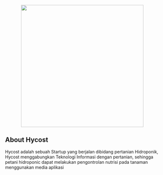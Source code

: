 <p align="center"><img src="https://i.imgur.com/Zo4VzY9.png" width="400"></p>


## About Hycost

Hycost adalah sebuah Startup yang berjalan dibidang pertanian Hidroponik, Hycost menggabungkan Teknologi Informasi dengan pertanian, sehingga petani hidroponic dapat melakukan pengontrolan nutrisi pada tanaman menggunakan media aplikasi
